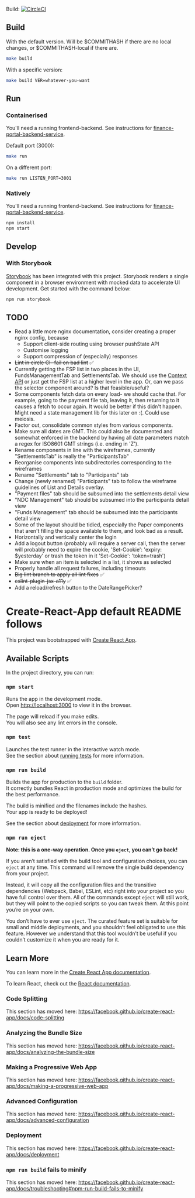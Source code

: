Build: [![CircleCI](https://circleci.com/gh/mojaloop/finance-portal-ui/tree/master.svg?style=svg)](https://circleci.com/gh/mojaloop/finance-portal-ui/tree/master)

## Build
With the default version. Will be $COMMITHASH if there are no local changes, or $COMMITHASH-local
if there are.
```bash
make build
```
With a specific version:
```bash
make build VER=whatever-you-want
```

## Run
### Containerised
You'll need a running frontend-backend. See instructions for [finance-portal-backend-service](
https://github.com/mojaloop/finance-portal-backend-service#running-locally).

Default port (3000):
```bash
make run
```
On a different port:
```bash
make run LISTEN_PORT=3001
```

### Natively
You'll need a running frontend-backend. See instructions for [finance-portal-backend-service](
https://github.com/mojaloop/finance-portal-backend-service#running-locally).
```bash
npm install
npm start
```

## Develop
### With Storybook
[Storybook](https://storybook.js.org) has been integrated with this project. Storybook renders a single component in a browser environment with mocked data to accelerate UI development. Get started with the command below:
```bash
npm run storybook
```

## TODO
* Read a little more nginx documentation, consider creating a proper nginx config, because
  * Support client-side routing using browser pushState API
  * Customise logging
  * Support compression of (especially) responses
* ~~Lint in circle CI- fail on bad lint~~ ✅
* Currently getting the FSP list in two places in the UI, FundsManagementTab and SettlementsTab. We
    should use the [Context API](https://reactjs.org/docs/context.html) or just get the FSP list at
    a higher level in the app. Or, can we pass the selector component around? Is that
    feasible/useful?
* Some components fetch data on every load- we should cache that. For example, going to the payment
    file tab, leaving it, then returning to it causes a fetch to occur again. It would be better if
    this didn't happen. Might need a state management lib for this later on :(. Could use meiosis.
* Factor out, consolidate common styles from various components.
* Make sure all dates are GMT. This could also be documented and somewhat enforced in the backend
    by having all date parameters match a regex for ISO8601 GMT strings (i.e. ending in 'Z').
* Rename components in line with the wireframes, currently "SettlementsTab" is really the
    "ParticipantsTab"
* Reorganise components into subdirectories corresponding to the wireframes
* Rename "Settlements" tab to "Participants" tab
* Change (newly renamed) "Participants" tab to follow the wireframe guidelines of List and Details
    overlay.
* "Payment files" tab should be subsumed into the settlements detail view
* "NDC Management" tab should be subsumed into the participants detail view
* "Funds Management" tab should be subsumed into the participants detail view
* Some of the layout should be tidied, especially the Paper components that aren't filling the
    space available to them, and look bad as a result.
* Horizontally and vertically center the login
* Add a logout button (probably will require a server call, then the server will probably need to
    expire the cookie, 'Set-Cookie': 'expiry: $yesterday' or trash the token in it 'Set-Cookie':
    'token=trash')
* Make sure when an item is selected in a list, it shows as selected
* Properly handle all request failures, including timeouts
* ~~Big lint branch to apply all lint fixes~~ ✅
* ~~eslint-plugin-jsx-a11y~~ ✅
* Add a reload/refresh button to the DateRangePicker?

# Create-React-App default README follows

This project was bootstrapped with [Create React App](https://github.com/facebook/create-react-app).

## Available Scripts

In the project directory, you can run:

### `npm start`

Runs the app in the development mode.<br>
Open [http://localhost:3000](http://localhost:3000) to view it in the browser.

The page will reload if you make edits.<br>
You will also see any lint errors in the console.

### `npm test`

Launches the test runner in the interactive watch mode.<br>
See the section about [running tests](https://facebook.github.io/create-react-app/docs/running-tests) for more information.

### `npm run build`

Builds the app for production to the `build` folder.<br>
It correctly bundles React in production mode and optimizes the build for the best performance.

The build is minified and the filenames include the hashes.<br>
Your app is ready to be deployed!

See the section about [deployment](https://facebook.github.io/create-react-app/docs/deployment) for more information.

### `npm run eject`

**Note: this is a one-way operation. Once you `eject`, you can’t go back!**

If you aren’t satisfied with the build tool and configuration choices, you can `eject` at any time. This command will remove the single build dependency from your project.

Instead, it will copy all the configuration files and the transitive dependencies (Webpack, Babel, ESLint, etc) right into your project so you have full control over them. All of the commands except `eject` will still work, but they will point to the copied scripts so you can tweak them. At this point you’re on your own.

You don’t have to ever use `eject`. The curated feature set is suitable for small and middle deployments, and you shouldn’t feel obligated to use this feature. However we understand that this tool wouldn’t be useful if you couldn’t customize it when you are ready for it.

## Learn More

You can learn more in the [Create React App documentation](https://facebook.github.io/create-react-app/docs/getting-started).

To learn React, check out the [React documentation](https://reactjs.org/).

### Code Splitting

This section has moved here: https://facebook.github.io/create-react-app/docs/code-splitting

### Analyzing the Bundle Size

This section has moved here: https://facebook.github.io/create-react-app/docs/analyzing-the-bundle-size

### Making a Progressive Web App

This section has moved here: https://facebook.github.io/create-react-app/docs/making-a-progressive-web-app

### Advanced Configuration

This section has moved here: https://facebook.github.io/create-react-app/docs/advanced-configuration

### Deployment

This section has moved here: https://facebook.github.io/create-react-app/docs/deployment

### `npm run build` fails to minify

This section has moved here: https://facebook.github.io/create-react-app/docs/troubleshooting#npm-run-build-fails-to-minify
